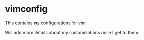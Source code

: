 # vimconfig
This contains my configurations for vim

Will add more details about my customizations once I get to them.
